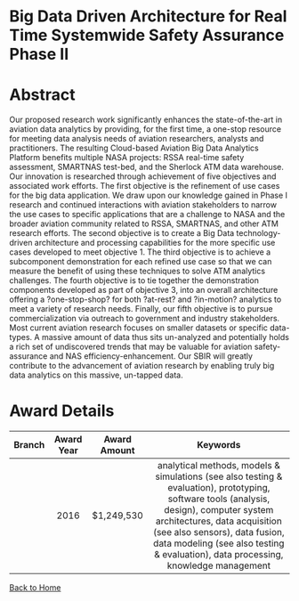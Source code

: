 
Big Data Driven Architecture for Real Time Systemwide Safety Assurance Phase II
===============================================================================

# Abstract


Our proposed research work significantly enhances the state-of-the-art in aviation data analytics by providing, for the first time, a one-stop resource for meeting data analysis needs of aviation researchers, analysts and practitioners.  The resulting Cloud-based Aviation Big Data Analytics Platform benefits multiple NASA projects: RSSA real-time safety assessment, SMARTNAS test-bed, and the Sherlock ATM data warehouse. Our innovation is researched through achievement of five objectives and associated work efforts. The first objective is the refinement of use cases for the big data application. We draw upon our knowledge gained in Phase I research and continued interactions with aviation stakeholders to narrow the use cases to specific applications that are a challenge to NASA and the broader aviation community related to RSSA, SMARTNAS, and other ATM research efforts. The second objective is to create a Big Data technology-driven architecture and processing capabilities for the more specific use cases developed to meet objective 1. The third objective is to achieve a subcomponent demonstration for each refined use case so that we can measure the benefit of using these techniques to solve ATM analytics challenges. The fourth objective is to tie together the demonstration components developed as part of objective 3, into an overall architecture offering a ?one-stop-shop? for both ?at-rest? and ?in-motion? analytics to meet a variety of research needs. Finally, our fifth objective is to pursue commercialization via outreach to government and industry stakeholders. Most current aviation research focuses on smaller datasets or specific data-types. A massive amount of data thus sits un-analyzed and potentially holds a rich set of undiscovered trends that may be valuable for aviation safety-assurance and NAS efficiency-enhancement. Our SBIR will greatly contribute to the advancement of aviation research by enabling truly big data analytics on this massive, un-tapped data.  

# Award Details

|Branch|Award Year|Award Amount|Keywords|
| :---: | :---: | :---: | :---: |
||2016|$1,249,530|analytical methods, models & simulations (see also testing & evaluation), prototyping, software tools (analysis, design), computer system architectures, data acquisition (see also sensors), data fusion, data modeling (see also testing & evaluation), data processing, knowledge management|
  
  


[Back to Home](https://github.com/chrischow/dod_sbir_awards/Reports/JT/#224)